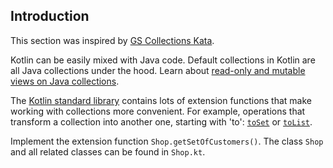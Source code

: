 ## Introduction

This section was inspired by [GS Collections Kata](https://github.com/goldmansachs/gs-collections-kata).

Kotlin can be easily mixed with Java code.
Default collections in Kotlin are all Java collections under the hood.
Learn about [read-only and mutable views on Java collections](https://kotlinlang.org/docs/reference/collections-overview.html#collection-types).

The [Kotlin standard library](https://kotlinlang.org/api/latest/jvm/stdlib/kotlin/)
contains lots of extension functions that make working with collections more convenient.
For example, operations that transform a collection into another one, starting with 'to':
[`toSet`](https://kotlinlang.org/api/latest/jvm/stdlib/kotlin.collections/to-set.html) or
[`toList`](https://kotlinlang.org/api/latest/jvm/stdlib/kotlin.collections/to-list.html).

Implement the extension function `Shop.getSetOfCustomers()`.
The class `Shop` and all related classes can be found in `Shop.kt`.
